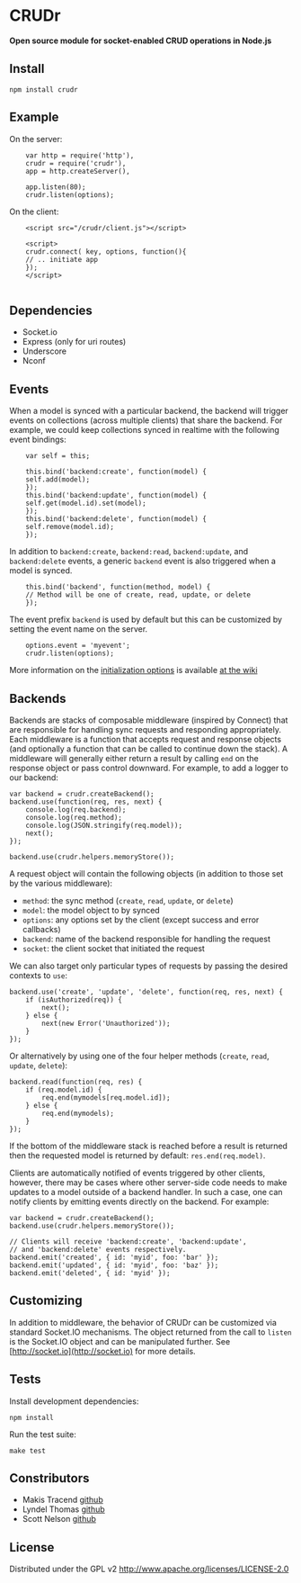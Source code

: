 # CRUDr

__Open source module for socket-enabled CRUD operations in Node.js__


## Install

    npm install crudr


## Example

On the server:
```
	var http = require('http'), 
	crudr = require('crudr'), 
	app = http.createServer(),     
	
	app.listen(80);
	crudr.listen(options);
```

On the client:
```
	<script src="/crudr/client.js"></script>
    
	<script>
	crudr.connect( key, options, function(){ 
	// .. initiate app
	});
	</script>
	
```

## Dependencies 

- Socket.io
- Express (only for uri routes)
- Underscore
- Nconf



## Events

When a model is synced with a particular backend, the backend will trigger events
on collections (across multiple clients) that share the backend.  For example, we
could keep collections synced in realtime with the following event bindings:

```
	var self = this;
	
	this.bind('backend:create', function(model) {
	self.add(model);
	});
	this.bind('backend:update', function(model) {
	self.get(model.id).set(model);
	});
	this.bind('backend:delete', function(model) {
	self.remove(model.id);
	});
```

In addition to `backend:create`, `backend:read`, `backend:update`, and `backend:delete`
events, a generic `backend` event is also triggered when a model is synced.
```	
	this.bind('backend', function(method, model) {
	// Method will be one of create, read, update, or delete
	});
```   
The event prefix `backend` is used by default but this can be customized by setting the
event name on the server.
```
	options.event = 'myevent';
	crudr.listen(options);
```
More information on the [initialization options](https://github.com/makesites/crudr/wiki/Initialization-Options) is available [at the wiki](https://github.com/makesites/crudr/wiki/Initialization-Options)

## Backends

Backends are stacks of composable middleware (inspired by Connect) that are responsible
for handling sync requests and responding appropriately.  Each middleware is a function
that accepts request and response objects (and optionally a function that can be called
to continue down the stack).  A middleware will generally either return a result by
calling `end` on the response object or pass control downward.  For example, to add a
logger to our backend:

    var backend = crudr.createBackend();
    backend.use(function(req, res, next) {
        console.log(req.backend);
        console.log(req.method);
        console.log(JSON.stringify(req.model));
        next();
    });
    
    backend.use(crudr.helpers.memoryStore());
    
A request object will contain the following objects (in addition to those set by
the various middleware):

* `method`: the sync method (`create`, `read`, `update`, or `delete`)
* `model`: the model object to by synced
* `options`: any options set by the client (except success and error callbacks)
* `backend`: name of the backend responsible for handling the request
* `socket`: the client socket that initiated the request
    
We can also target only particular types of requests by passing the desired contexts to `use`:

    backend.use('create', 'update', 'delete', function(req, res, next) {
        if (isAuthorized(req)) {
            next();
        } else {
            next(new Error('Unauthorized'));
        }
    });
    
Or alternatively by using one of the four helper methods (`create`, `read`, `update`, `delete`):

    backend.read(function(req, res) {
        if (req.model.id) {
            req.end(mymodels[req.model.id]);
        } else {
            req.end(mymodels);
        }
    });
    
If the bottom of the middleware stack is reached before a result is returned then the requested
model is returned by default: `res.end(req.model)`. 

Clients are automatically notified of events triggered by other clients, however, there may
be cases where other server-side code needs to make updates to a model outside of a backend
handler.  In such a case, one can notify clients by emitting events directly on the backend.
For example:

    var backend = crudr.createBackend();
    backend.use(crudr.helpers.memoryStore());
    
    // Clients will receive 'backend:create', 'backend:update',
    // and 'backend:delete' events respectively.
    backend.emit('created', { id: 'myid', foo: 'bar' });
    backend.emit('updated', { id: 'myid', foo: 'baz' });
    backend.emit('deleted', { id: 'myid' });
 
    
## Customizing

In addition to middleware, the behavior of CRUDr can be customized via standard Socket.IO
mechanisms.  The object returned from the call to `listen` is the Socket.IO object and can be
manipulated further.  See [http://socket.io](http://socket.io) for more details.

## Tests

Install development dependencies:

    npm install
    
Run the test suite:

    make test
	

## Constributors

*	Makis Tracend
[github](http://github.com/tracend "Github account")
*	Lyndel Thomas
[github](https://github.com/ryndel "Github account")
*	Scott Nelson
[github](https://github.com/scttnlsn "Github account")


## License 

Distributed under the GPL v2
http://www.apache.org/licenses/LICENSE-2.0
